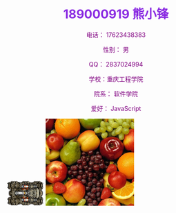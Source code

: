 <html lang="en">
<head>
    <meta charset="UTF-8">
    <title>熊小锋的个人网站</title>
</head>
<body>
    <h1 style="text-align: center; color: blueviolet;">189000919  熊小锋</h1>
    <div style="text-align: center; color: purple;">
        <p>电话： 17623438383</p>
        <p>性别： 男</p>
        <p>QQ： 2837024994</p>
        <p>学校：重庆工程学院</p>
        <p>院系： 软件学院</p>
        <p>爱好： JavaScript</p>
    </div>
    <a href = "test.html"><img src = "left.png"></a>
    <a href = "text.html"><img src = "fruit.jpg"></a>
</body>
</html>
